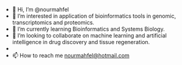 - 👋 Hi, I’m @nourmahfel
- 👀 I’m interested in application of bioinformatics tools in genomic, transcriptomics and proteomics.
- 🌱 I’m currently learning Bioinformatics and Systems Biology.
- 💞️ I’m looking to collaborate on machine learning and artificial intelligence in drug discovery and tissue regeneration.
-
- 📫 How to reach me nourmahfel@hotmail.com

<!---
nourmahfel/nourmahfel is a ✨ special ✨ repository because its `README.md` (this file) appears on your GitHub profile.
You can click the Preview link to take a look at your changes.
--->
